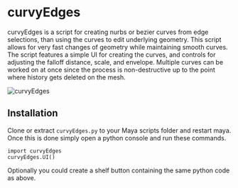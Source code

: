 curvyEdges
==========

curvyEdges is a script for creating nurbs or bezier curves from edge selections, than using the curves to edit underlying geometry. This script allows for very fast changes of geometry while maintaining smooth curves. The script features a simple UI for creating the curves, and controls for adjusting the falloff distance, scale, and envelope. Multiple curves can be worked on at once since the process is non-destructive up to the point where history gets deleted on the mesh.

![curvyEdges](https://rsggassets.nyc3.digitaloceanspaces.com/assets/images/curvyEdges01.jpg)

Installation
------------
Clone or extract `curvyEdges.py` to your Maya scripts folder and restart maya. 
Once this is done simply open a python console and run these commands.
```
import curvyEdges
curvyEdges.UI()
```
Optionally you could create a shelf button containing the same python code as above.
